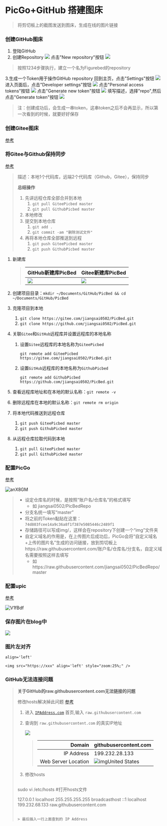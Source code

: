 # PicGo+GitHub 搭建图床

> 将剪切板上的截图发送到图床，生成在线的图片链接

### 创建GitHub图床
1. 登陆GitHub
2. 创建Repository
![](https://raw.githubusercontent.com/jiangsai0502/PicBedRepo/master/img/20200111135509.png)
点击"New repository"按钮
![](https://raw.githubusercontent.com/jiangsai0502/PicBedRepo/master/img/20200111135617.png)

> 按照1234步骤执行，建立一个名为Figurebed的repository

3.生成一个Token用于操作GitHub repository
回到主页，点击"Settings"按钮
![](https://raw.githubusercontent.com/jiangsai0502/PicBedRepo/master/img/20200111135856.png)
进入页面后，点击"Developer settings"按钮
![](https://raw.githubusercontent.com/jiangsai0502/PicBedRepo/master/img/20200111135837.png)
点击"Personal access tokens"按钮
![](https://raw.githubusercontent.com/jiangsai0502/PicBedRepo/master/img/20200111135915.png)
点击"Generate new token"按钮
![](https://raw.githubusercontent.com/jiangsai0502/PicBedRepo/master/img/20200111140018.png)
填写描述，选择"repo",然后点击"Generate token"按钮
![](https://raw.githubusercontent.com/jiangsai0502/PicBedRepo/master/img/20200111140125.png)
> 注：创建成功后，会生成一串token，这串token之后不会再显示，所以第一次看到的时候，就要好好保存



### 创建Gitee图床

[参考](https://zhuanlan.zhihu.com/p/102594554)



### 将Gitee与Github保持同步

[参考](https://blog.csdn.net/idsof/article/details/105005158)

> 描述：本地1个代码库，远端2个代码库（Github，Gitee），保持同步
>
> **总结操作**
>
> 1. 先讲远程仓库全部合并到本地
>    1. `git pull GiteePicbed master`
>    2. `git pull GithubPicbed master`
> 2. 本地修改
> 3. 提交到本地仓库
>    1. `git add .`
>    2. `git commit -am "删除测试文件"`
> 4. 再将本地仓库全部推送到远程
>    1. `git push GiteePicbed master`
>    2. `git push GithubPicbed master`

1. 新建库

   > | GitHub新建库PicBed                                           | Gitee新建库PicBed                                            |
   > | ------------------------------------------------------------ | ------------------------------------------------------------ |
   > | ![](https://gitee.com/jiangsai0502/PicBedRepo/raw/master/img/20200425105755.png) | ![](https://gitee.com/jiangsai0502/PicBedRepo/raw/master/img/20200425105827.png) |

2. 创建项目目录：`mkdir ~/Documents/GitHub/PicBed && cd ~/Documents/GitHub/PicBed`

3. 克隆项目到本地

   1. `git clone https://gitee.com/jiangsai0502/PicBed.git`
   2. `git clone https://github.com/jiangsai0502/PicBed.git`

4. 关联`Gitee`和`GitHub`远程库并设置远程库的本地名称

   1. 设置`Gitee`远程库的本地名称为`GiteePicbed`

      `git remote add GiteePicbed https://gitee.com/jiangsai0502/PicBed.git`

   2. 设置`GitHub`远程库的本地名称为`GithubPicbed`

      `git remote add GithubPicbed https://github.com/jiangsai0502/PicBed.git`

5. 查看远程库地址和在本地的默认名称：`git remote -v`

6. 删除远程库在本地的默认名称：`git remote rm origin`

7. 将本地代码推送到远程仓库

   1. `git push GiteePicbed master`
   2. `git push GithubPicbed master`

8. 从远程仓库拉取代码到本地

   1. `git pull GiteePicbed master`
   2. `git pull GithubPicbed master`



### 配置PicGo

[参考](https://picgo.github.io/PicGo-Doc/zh/guide/config.html)

![anX8GM](https://raw.githubusercontent.com/jiangsai0502/PicBedRepo/master/uPic/anX8GM.png)

> * 设定仓库名的时候，是按照“账户名/仓库名”的格式填写
>   * 如 jiangsai0502/PicBedRepo
> * 分支名统一填写“master”
> * 将之前的Token黏贴在这里：`74d803fcee14a9c36a8f1f387e5085446c2489f1`
> * 存储路径可以写成img/，这样会在repository下创建一个“img”文件夹
> * 自定义域名的作用是，在上传图片后成功后，PicGo会将“自定义域名+上传的图片名”生成的访问链接，放到剪切板上https://raw.githubusercontent.com/账户名/仓库名/分支名，自定义域名需要按照这样去填写
>   * 如https://raw.githubusercontent.com/jiangsai0502/PicBedRepo/master



### 配置upic

[参考](https://blog.svend.cc/upic/)

![V1fBdf](https://raw.githubusercontent.com/jiangsai0502/PicBedRepo/master/uPic/V1fBdf.png)



### 保存图片在blog中

![](https://raw.githubusercontent.com/jiangsai0502/PicBedRepo/master/img/image-20200420204547297.png)





### 图片左对齐

`align='left'`

`<img src="https://xxx" align='left' style="zoom:25%;" />`



### GitHub无法连接问题

> **关于GitHub的raw.githubusercontent.com无法链接的问题**
>
> 修改hosts解决掉此问题 [参考](https://www.ioiox.com/archives/62.html)
>
> 1. 进入  [`IPAddress.com`](https://www.ipaddress.com/)  首页,输入  `raw.githubusercontent.com`
>
> 2. 查询到  `raw.githubusercontent.com`  的真实IP地址
>
>    ![](https://raw.githubusercontent.com/jiangsai0502/PicBedRepo/master/img/20200127165817.png)
>
>    > |              Domain | githubusercontent.com                                       |
>    > | ------------------: | ----------------------------------------------------------- |
>    > |          IP Address | 199.232.28.133                                              |
>    > | Web Server Location | ![img](https://www.ipaddress.com/flags/us.png)United States |
>
> 3. 修改hosts 
>
>    ```bash
> sudo vi /etc/hosts    #打开hosts文件
>    
>    127.0.0.1	localhost
>    255.255.255.255	broadcasthost
>    ::1             localhost
>    199.232.68.133 raw.githubusercontent.com
>    ```
>    
> > 最后插入一行上面查到的 IP Address


